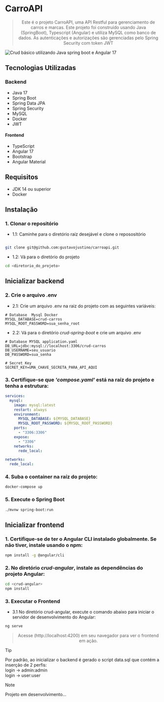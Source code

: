 # CarroAPI 
> <p align="center">Este é o projeto CarroAPI, uma API Restful para gerenciamento de carros e marcas. Este projeto foi construído usando Java (SpringBoot), Typescript (Angular) e utiliza MySQL como banco de dados. As autenticações e autorizações são gerenciadas pelo Spring Security com token JWT</p>
![Crud básico utilizando Java spring boot e Angular 17](https://i.ibb.co/55dCbym/Captura-de-tela-2024-07-01-174327.png)

## Tecnologias Utilizadas
### Backend
- Java 17
- Spring Boot
- Spring Data JPA
- Spring Security
- MySQL
- Docker
- JWT

 #### Frontend
- TypeScript
- Angular 17
- Bootstrap
- Angular Material
  
## Requisitos

- JDK 14 ou superior
- Docker

## Instalação
### 1. Clonar o repositório
 - 1.1:  Caminhe para o diretório raíz desejável e clone o reposositório
```bash

git clone git@github.com:gustavojustino/carroapi.git

```

- 1.2: Vá para o diretório do projeto
```bash
cd <diretorio_do_projeto>
```

## Inicializar backend
### 2. Crie o arquivo .env
- 2.1: Crie um arquivo .env na raiz do projeto com as seguintes variáveis:
```env
# Database  Mysql Docker
MYSQL_DATABASE=crud-carros
MYSQL_ROOT_PASSWORD=sua_senha_root
```
- 2.2: Vá para o diretório _crud-spring-boot_ e crie um arquivo .env
```env
# Database MYSQL application.yaml
DB_URL=jdbc:mysql://localhost:3306/crud-carros
DB_USERNAME=seu_usuario
DB_PASSWORD=sua_senha

# Secret Key 
SECRET_KEY=UMA_CHAVE_SECRETA_PARA_API_AQUI

```

### 3. Certifique-se que _'compose.yaml'_ está na raíz do projeto e tenha a estrutura:
```yaml
services:
  mysql:
    image: mysql:latest
    restart: always
    environment:
      MYSQL_DATABASE: ${MYSQL_DATABASE}
      MYSQL_ROOT_PASSWORD: ${MYSQL_ROOT_PASSWORD}
    ports:
      - "3306:3306"
    expose:
      - "3306"
    networks:
      rede_local:

networks:
  rede_local:
```

### 4. Suba o container na raíz do projeto:
```bash
docker-compose up
```

### 5. Execute o Spring Boot
```bash
./mvnw spring-boot:run
```

## Inicializar frontend
### 1. Certifique-se de ter o Angular CLI instalado globalmente. Se não tiver, instale usando o npm:
```bash
npm install -g @angular/cli
```

### 2. No diretório _crud-angular_, instale as dependências do projeto Angular:
```bash
cd <crud-angular>
npm install
```

### 3. Executar o Frontend
- 3.1 No diretório crud-angular, execute o comando abaixo para iniciar o servidor de desenvolvimento do Angular:
```bash
ng serve
```

> <p align=center>Acesse (http://localhost:4200) em seu navegador para ver o frontend em ação.</p>

> [!TIP]
> Por padrão, ao inicializar o backend é gerado o script data.sql que contém a inserção de 2 perfis: <br>
> login -> admin:admin <br>
> login -> user:user


> [!NOTE]
> Projeto em desenvolvimento...
